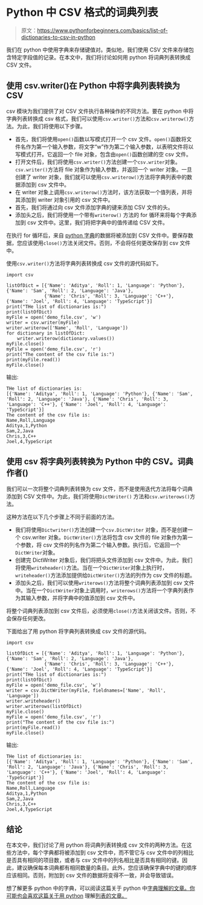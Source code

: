 # Python 中 CSV 格式的词典列表

> 原文：<https://www.pythonforbeginners.com/basics/list-of-dictionaries-to-csv-in-python>

我们在 python 中使用字典来存储键值对。类似地，我们使用 CSV 文件来存储包含特定字段值的记录。在本文中，我们将讨论如何用 python 将词典列表转换成 CSV 文件。

## 使用 csv.writer()在 Python 中将字典列表转换为 CSV

csv 模块为我们提供了对 CSV 文件执行各种操作的不同方法。要在 python 中将字典列表转换成 csv 格式，我们可以使用`csv.writer()`方法和`csv.writerow()`方法。为此，我们将使用以下步骤。

*   首先，我们将使用`open()`函数以写模式打开一个 csv 文件。`open()`函数将文件名作为第一个输入参数，将文字“w”作为第二个输入参数，以表明文件将以写模式打开。它返回一个 file 对象，包含由`open()`函数创建的空 csv 文件。
*   打开文件后，我们将使用`csv.writer()`方法创建一个`csv.writer`对象。`csv.writer()`方法将 file 对象作为输入参数，并返回一个 writer 对象。一旦创建了 writer 对象，我们就可以使用`csv.writerow()`方法将字典列表中的数据添加到 csv 文件中。
*   在 writer 对象上调用`csv.writerow()`方法时，该方法获取一个值列表，并将其添加到 writer 对象引用的 csv 文件中。
*   首先，我们将通过向 csv 文件添加字典的键来添加 CSV 文件的头。
*   添加头之后，我们将使用一个带有`writerow()` 方法的 for 循环来将每个字典添加到 csv 文件中。这里，我们将把字典中的值传递给 CSV 文件。

在执行 for 循环后，来自 [python 字典](https://www.pythonforbeginners.com/dictionary/how-to-use-dictionaries-in-python/)的数据将被添加到 CSV 文件中。要保存数据，您应该使用`close()`方法关闭文件。否则，不会将任何更改保存到 csv 文件中。

使用`csv.writer()`方法将字典列表转换成 csv 文件的源代码如下。

```
import csv

listOfDict = [{'Name': 'Aditya', 'Roll': 1, 'Language': 'Python'}, {'Name': 'Sam', 'Roll': 2, 'Language': 'Java'},
              {'Name': 'Chris', 'Roll': 3, 'Language': 'C++'}, {'Name': 'Joel', 'Roll': 4, 'Language': 'TypeScript'}]
print("THe list of dictionaries is:")
print(listOfDict)
myFile = open('demo_file.csv', 'w')
writer = csv.writer(myFile)
writer.writerow(['Name', 'Roll', 'Language'])
for dictionary in listOfDict:
    writer.writerow(dictionary.values())
myFile.close()
myFile = open('demo_file.csv', 'r')
print("The content of the csv file is:")
print(myFile.read())
myFile.close()
```

输出:

```
THe list of dictionaries is:
[{'Name': 'Aditya', 'Roll': 1, 'Language': 'Python'}, {'Name': 'Sam', 'Roll': 2, 'Language': 'Java'}, {'Name': 'Chris', 'Roll': 3, 'Language': 'C++'}, {'Name': 'Joel', 'Roll': 4, 'Language': 'TypeScript'}]
The content of the csv file is:
Name,Roll,Language
Aditya,1,Python
Sam,2,Java
Chris,3,C++
Joel,4,TypeScript
```

## 使用 csv 将字典列表转换为 Python 中的 CSV。词典作者()

我们可以一次将整个词典列表转换为 csv 文件，而不是使用迭代方法将每个词典添加到 CSV 文件中。为此，我们将使用`DictWriter()` 方法和`csv.writerows()`方法。

这种方法在以下几个步骤上不同于前面的方法。

*   我们将使用`Dictwriter()`方法创建一个`csv.DictWriter` 对象，而不是创建一个 csv.writer 对象。`DictWriter()`方法将包含 csv 文件的 file 对象作为第一个参数，将 csv 文件的列名作为第二个输入参数。执行后，它返回一个`DictWriter`对象。
*   创建完 DictWriter 对象后，我们将把头文件添加到 csv 文件中。为此，我们将使用`writeheader()`方法。当在一个`DictWriter`对象上执行时，`writeheader()`方法添加提供给`DictWriter()`方法的列作为 csv 文件的标题。
*   添加头之后，我们可以使用`writerows()`方法将整个词典列表添加到 csv 文件中。当在一个`DictWriter`对象上调用时，`writerows()`方法将一个字典列表作为其输入参数，并将字典中的值添加到 csv 文件中。

将整个词典列表添加到 csv 文件后，必须使用`close()`方法关闭该文件。否则，不会保存任何更改。

下面给出了用 python 将字典列表转换成 csv 文件的源代码。

```
import csv

listOfDict = [{'Name': 'Aditya', 'Roll': 1, 'Language': 'Python'}, {'Name': 'Sam', 'Roll': 2, 'Language': 'Java'},
              {'Name': 'Chris', 'Roll': 3, 'Language': 'C++'}, {'Name': 'Joel', 'Roll': 4, 'Language': 'TypeScript'}]
print("THe list of dictionaries is:")
print(listOfDict)
myFile = open('demo_file.csv', 'w')
writer = csv.DictWriter(myFile, fieldnames=['Name', 'Roll', 'Language'])
writer.writeheader()
writer.writerows(listOfDict)
myFile.close()
myFile = open('demo_file.csv', 'r')
print("The content of the csv file is:")
print(myFile.read())
myFile.close()
```

输出:

```
THe list of dictionaries is:
[{'Name': 'Aditya', 'Roll': 1, 'Language': 'Python'}, {'Name': 'Sam', 'Roll': 2, 'Language': 'Java'}, {'Name': 'Chris', 'Roll': 3, 'Language': 'C++'}, {'Name': 'Joel', 'Roll': 4, 'Language': 'TypeScript'}]
The content of the csv file is:
Name,Roll,Language
Aditya,1,Python
Sam,2,Java
Chris,3,C++
Joel,4,TypeScript
```

## 结论

在本文中，我们讨论了用 python 将词典列表转换成 csv 文件的两种方法。在这些方法中，每个字典都将被添加到 csv 文件中，而不管它与 csv 文件中的列相比是否具有相同的项目数，或者与 csv 文件中的列名相比是否具有相同的键。因此，建议确保每本词典都有相同数量的条目。此外，您应该确保字典中的键的顺序应该相同。否则，附加到 csv 文件的数据将变得不一致，并会导致错误。

想了解更多 python 中的字典，可以阅读这篇关于 python 中[字典理解的文章。你可能也会喜欢这篇关于用 python](https://www.pythonforbeginners.com/dictionary/dictionary-comprehension-in-python) 理解[列表的文章。](https://www.pythonforbeginners.com/basics/list-comprehensions-in-python)